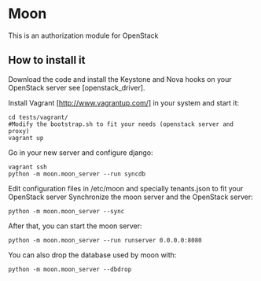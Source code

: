 Moon
====

This is an authorization module for OpenStack

How to install it
----------------
Download the code and install the Keystone and Nova hooks on your OpenStack server see [openstack_driver].

Install Vagrant [http://www.vagrantup.com/] in your system and start it:

    cd tests/vagrant/
    #Modify the bootstrap.sh to fit your needs (openstack server and proxy)
    vagrant up

Go in your new server and configure django:

    vagrant ssh
    python -m moon.moon_server --run syncdb

Edit configuration files in /etc/moon and specially tenants.json to fit your OpenStack server
Synchronize the moon server and the OpenStack server:

    python -m moon.moon_server --sync

After that, you can start the moon server:

    python -m moon.moon_server --run runserver 0.0.0.0:8080

You can also drop the database used by moon with:

    python -m moon.moon_server --dbdrop
